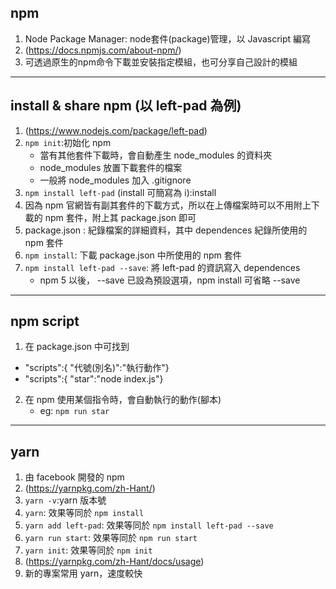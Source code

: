 ## npm
1. Node Package Manager: node套件(package)管理，以 Javascript 編寫
2. (https://docs.npmjs.com/about-npm/)
3. 可透過原生的npm命令下載並安裝指定模組，也可分享自己設計的模組
***

## install & share npm (以 left-pad 為例)
1. (https://www.nodejs.com/package/left-pad)
2. `npm init`:初始化 npm
   * 當有其他套件下載時，會自動產生 node_modules 的資料夾
   * node_modules 放置下載套件的檔案
   * 一般將 node_modules 加入 .gitignore
3. `npm install left-pad` (install 可簡寫為 i):install
4. 因為 npm 官網皆有副其套件的下載方式，所以在上傳檔案時可以不用附上下載的 npm 套件，附上其 package.json 即可
5. package.json : 紀錄檔案的詳細資料，其中 dependences 紀錄所使用的 npm 套件
6. `npm install`: 下載 package.json 中所使用的 npm 套件
7. `npm install left-pad --save`: 將 left-pad 的資訊寫入 dependences
   * npm 5 以後， --save 已設為預設選項，npm install 可省略 --save
***
## npm script
1. 在 package.json 中可找到
  * "scripts":{ "代號(別名)":"執行動作"}
  * "scripts":{ "star":"node index.js"}
2. 在 npm 使用某個指令時，會自動執行的動作(腳本)
   * eg: `npm run star`
***

## yarn
1. 由 facebook 開發的 npm
2. (https://yarnpkg.com/zh-Hant/)
3. `yarn -v`:yarn 版本號
4. `yarn`: 效果等同於 `npm install`
5. `yarn add left-pad`: 效果等同於 `npm install left-pad --save`
6. `yarn run start`: 效果等同於 `npm run start`
7. `yarn init`: 效果等同於 `npm init`
8. (https://yarnpkg.com/zh-Hant/docs/usage)
9. 新的專案常用 yarn，速度較快
